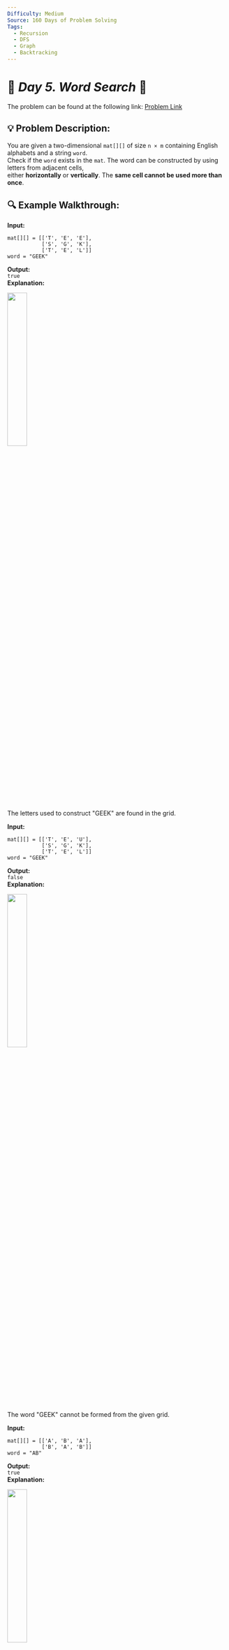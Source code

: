 ```yaml
---
Difficulty: Medium
Source: 160 Days of Problem Solving
Tags:
  - Recursion
  - DFS
  - Graph
  - Backtracking
---
```


# 🚀 _Day 5. Word Search_ 🧠

The problem can be found at the following link: [Problem Link](https://www.geeksforgeeks.org/batch/gfg-160-problems/track/recursion-and-backtracking-gfg-160/problem/word-search)

## 💡 **Problem Description:**

You are given a two-dimensional `mat[][]` of size `n × m` containing English alphabets and a string `word`.  
Check if the `word` exists in the `mat`. The word can be constructed by using letters from adjacent cells,  
either **horizontally** or **vertically**. The **same cell cannot be used more than once**.

## 🔍 **Example Walkthrough:**

**Input:**

```
mat[][] = [['T', 'E', 'E'],
           ['S', 'G', 'K'],
           ['T', 'E', 'L']]
word = "GEEK"
```

**Output:**  
`true`  
**Explanation:**

<img src="https://github.com/user-attachments/assets/93e597c2-f34a-418c-b5bf-9a945371ac55" width="30%">

The letters used to construct "GEEK" are found in the grid.

**Input:**

```
mat[][] = [['T', 'E', 'U'],
           ['S', 'G', 'K'],
           ['T', 'E', 'L']]
word = "GEEK"
```

**Output:**  
`false`  
**Explanation:**

<img src="https://github.com/user-attachments/assets/c90d723f-a1bd-4483-ba9d-e5903684b481" width="30%">

The word "GEEK" cannot be formed from the given grid.

**Input:**

```
mat[][] = [['A', 'B', 'A'],
           ['B', 'A', 'B']]
word = "AB"
```

**Output:**  
`true`  
**Explanation:**

<img src="https://github.com/user-attachments/assets/f8d9c68d-6447-4817-8646-7c1a1497ac5e" width="30%">

There are multiple ways to construct the word "AB".

### Constraints:

- `1 ≤ n, m ≤ 100`
- `1 ≤ L ≤ n * m`  
  (where `L` is the length of the word)

## 🎯 **My Approach:**

1. **Start from Each Cell**

   - Iterate over the matrix to find the first letter of the word.
   - If a match is found, perform **DFS** from that position.

2. **Recursive DFS Traversal**

   - Check the four possible directions: **up, down, left, right**.
   - If the next character in the word is found, move to that cell.
   - Temporarily mark the cell as visited (`'#'`) to prevent reusing it in the same search path.

3. **Backtracking**

   - Restore the cell's original value after exploring all paths from that cell.
   - If the complete word is found, return `true`.

4. **Optimization**
   - If the first letter of `word` is not found in `mat[][]`, return `false` immediately.
   - Stop searching as soon as the word is found.

## 🕒 **Time and Auxiliary Space Complexity**

- **Expected Time Complexity:** `O(n * m * 4^L)`, where `n × m` is the size of the matrix and `L` is the length of the word.

  - We perform DFS from every cell (`O(n * m)`).
  - Each DFS call explores up to **4 directions**, leading to a worst-case exponential growth (`O(4^L)`).

- **Expected Auxiliary Space Complexity:** `O(L)`, due to the recursive call stack of depth **L** (length of the word).
  - We modify the grid temporarily (`O(n * m)`) but revert it back (constant space usage).

## 📝 **Solution Code**

## Code (C++)

```cpp
class Solution {
public:
    bool dfs(vector<vector<char>> &b, string &w, int i, int j, int k) {
        if(k == w.size()) return true;
        if(i < 0 || j < 0 || i >= b.size() || j >= b[0].size() || b[i][j] != w[k]) return false;
        char t = b[i][j];
        b[i][j] = '#';
        bool f = dfs(b, w, i-1, j, k+1) || dfs(b, w, i+1, j, k+1) ||
                 dfs(b, w, i, j-1, k+1) || dfs(b, w, i, j+1, k+1);
        b[i][j] = t;
        return f;
    }

    bool isWordExist(vector<vector<char>> &b, string w) {
        for(int i = 0; i < b.size(); i++)
            for(int j = 0; j < b[0].size(); j++)
                if(b[i][j] == w[0] && dfs(b, w, i, j, 0))
                    return true;
        return false;
    }
};
```

## Code (Java)

```java
class Solution {
    public boolean isWordExist(char[][] b, String w) {
        for (int i = 0; i < b.length; i++)
            for (int j = 0; j < b[0].length; j++)
                if (b[i][j] == w.charAt(0) && dfs(b, w, i, j, 0))
                    return true;
        return false;
    }

    private boolean dfs(char[][] b, String w, int i, int j, int k) {
        if (k == w.length()) return true;
        if (i < 0 || j < 0 || i >= b.length || j >= b[0].length || b[i][j] != w.charAt(k)) return false;
        char t = b[i][j];
        b[i][j] = '#';
        boolean f = dfs(b, w, i - 1, j, k + 1) || dfs(b, w, i + 1, j, k + 1) ||
                   dfs(b, w, i, j - 1, k + 1) || dfs(b, w, i, j + 1, k + 1);
        b[i][j] = t;
        return f;
    }
}
```

## Code (Python)

```python
class Solution:
    def isWordExist(self, b, w):
        def dfs(i, j, k):
            if k == len(w): return True
            if i < 0 or j < 0 or i >= len(b) or j >= len(b[0]) or b[i][j] != w[k]: return False
            t, b[i][j] = b[i][j], '#'
            f = any(dfs(i + dx, j + dy, k + 1) for dx, dy in [(-1, 0), (1, 0), (0, -1), (0, 1)])
            b[i][j] = t
            return f

        return any(dfs(i, j, 0) for i in range(len(b)) for j in range(len(b[0])) if b[i][j] == w[0])
```

## 🎯 **Contribution and Support:**

For discussions, questions, or doubts related to this solution, feel free to connect on LinkedIn: [Any Questions](https://www.linkedin.com/in/patel-hetkumar-sandipbhai-8b110525a/). Let’s make this learning journey more collaborative!

⭐ If you find this helpful, please give this repository a star! ⭐

---

<div align="center">
  <h3><b>📍Visitor Count</b></h3>
</div>

<p align="center">
  <img src="https://visitor-badge.laobi.icu/badge?page_id=Hunterdii.GeeksforGeeks-POTD" />
</p>
